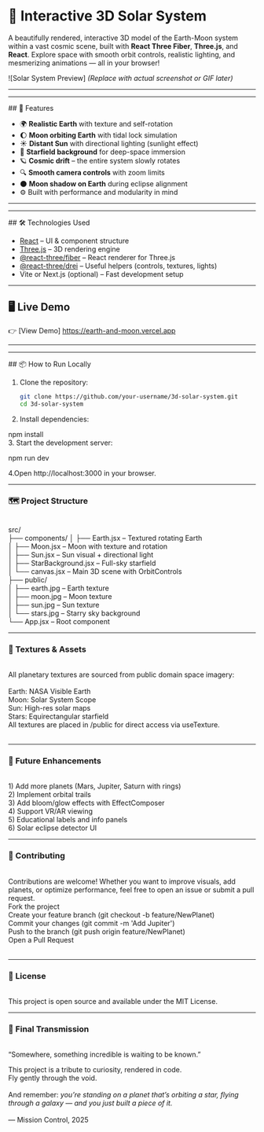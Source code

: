# 🌌 Interactive 3D Solar System

A beautifully rendered, interactive 3D model of the Earth-Moon system within a vast cosmic scene, built with **React Three Fiber**, **Three.js**, and **React**. Explore space with smooth orbit controls, realistic lighting, and mesmerizing animations — all in your browser!

![Solar System Preview]
*(Replace with actual screenshot or GIF later)*

---
<hr>
## 🚀 Features

- 🌍 **Realistic Earth** with texture and self-rotation
- 🌔 **Moon orbiting Earth** with tidal lock simulation
- ☀️ **Distant Sun** with directional lighting (sunlight effect)
- 🌌 **Starfield background** for deep-space immersion
- 🪐 **Cosmic drift** – the entire system slowly rotates
- 🔍 **Smooth camera controls** with zoom limits
- 🌑 **Moon shadow on Earth** during eclipse alignment
- ⚙️ Built with performance and modularity in mind

---
<hr>
## 🛠 Technologies Used

- [React](https://reactjs.org/) – UI & component structure
- [Three.js](https://threejs.org/) – 3D rendering engine
- [@react-three/fiber](https://docs.pmnd.rs/react-three-fiber) – React renderer for Three.js
- [@react-three/drei](https://docs.pmnd.rs/drei) – Useful helpers (controls, textures, lights)
- Vite or Next.js (optional) – Fast development setup

---

## 🖥️ Live Demo

👉 [View Demo] https://earth-and-moon.vercel.app

---
<hr>
## 📦 How to Run Locally

1. Clone the repository:
   ```bash
   git clone https://github.com/your-username/3d-solar-system.git
   cd 3d-solar-system
2.  Install dependencies:

  npm install <br>
3. Start the development server:

 npm run dev

4.Open http://localhost:3000 in your browser.
<hr>

<h3>🗺 Project Structure</h3> <br>
src/ <br>
├── components/
│   ├── Earth.jsx       – Textured rotating Earth <br>
│   ├── Moon.jsx        – Moon with texture and rotation <br>
│   ├── Sun.jsx         – Sun visual + directional light <br>
│   ├── StarBackground.jsx – Full-sky starfield <br>
│   └── canvas.jsx      – Main 3D scene with OrbitControls <br>
├── public/ <br>
│   ├── earth.jpg       – Earth texture <br>
│   ├── moon.jpg        – Moon texture <br>
│   ├── sun.jpg         – Sun texture <br>
│   └── stars.jpg       – Starry sky background <br>
└── App.jsx             – Root component <br>


<hr>
<h3>🎨 Textures & Assets</h3 <br><br>
All planetary textures are sourced from public domain space imagery:<br>
<br>
Earth: NASA Visible Earth<br>
Moon: Solar System Scope<br>
Sun: High-res solar maps<br>
Stars: Equirectangular starfield<br>
All textures are placed in /public for direct access via useTexture.<br><br>
<hr>

<h3>🌟 Future Enhancements</h3>
<br>
 1) Add more planets (Mars, Jupiter, Saturn with rings)
<br>
 2) Implement orbital trails
<br>
 3) Add bloom/glow effects with EffectComposer
<br>
 4) Support VR/AR viewing
<br>
 5) Educational labels and info panels
<br>
 6) Solar eclipse detector UI
<br> <hr>
<h3>🤝 Contributing</h3><br>
Contributions are welcome! Whether you want to improve visuals, add planets, or optimize performance, feel free to open an issue or submit a pull request.
<br>
Fork the project<br>
Create your feature branch (git checkout -b feature/NewPlanet)<br>
Commit your changes (git commit -m 'Add Jupiter')<br>
Push to the branch (git push origin feature/NewPlanet)<br>
Open a Pull Request<br><br>
<hr>
<h3>📄 License</h3><br>
This project is open source and available under the MIT License.<br>
<hr>

<h3>🌌 Final Transmission</h3><br>
“Somewhere, something incredible is waiting to be known.” <br>

This project is a tribute to curiosity, rendered in code.<br>
Fly gently through the void.<br> <br>
And remember: <i>you’re standing on a planet that’s orbiting a star, flying through a galaxy — and you just built a piece of it.</i>
<br><br>
— Mission Control, 2025
